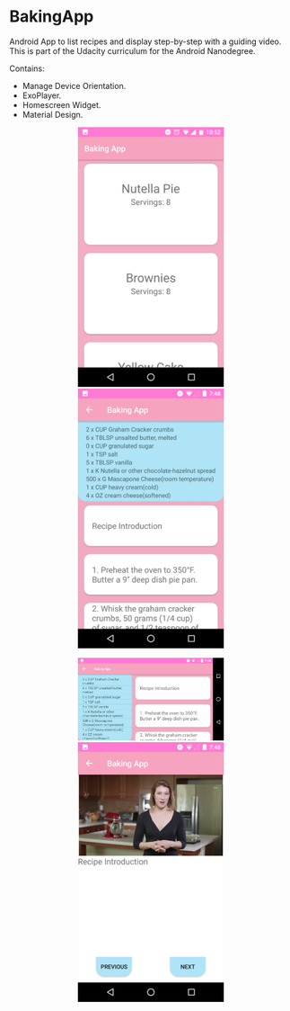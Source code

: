 # BakingApp

Android App to list recipes and display step-by-step with a guiding video. This is part of the Udacity curriculum for the Android Nanodegree.

Contains:
* Manage Device Orientation.
* ExoPlayer.
* Homescreen Widget.
* Material Design.

<p align="center">
  <img src="./BakingApp_Img/BA_1.png" alt="Size Limit CLI" width="260">
  <img src="./BakingApp_Img/BA_2.png" alt="Size Limit CLI" width="260">
</p>
<p align="center">
  <img src="./BakingApp_Img/BA_3.png" alt="Size Limit CLI" width="260">
  <img src="./BakingApp_Img/BA_4.png" alt="Size Limit CLI" width="260">
</p>
